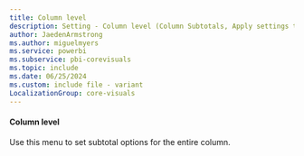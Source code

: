 ```yaml
---
title: Column level
description: Setting - Column level (Column Subtotals, Apply settings to, Column level)
author: JaedenArmstrong
ms.author: miguelmyers
ms.service: powerbi
ms.subservice: pbi-corevisuals
ms.topic: include
ms.date: 06/25/2024
ms.custom: include file - variant
LocalizationGroup: core-visuals
---
```

#### Column level

Use this menu to set subtotal options for the entire column.
